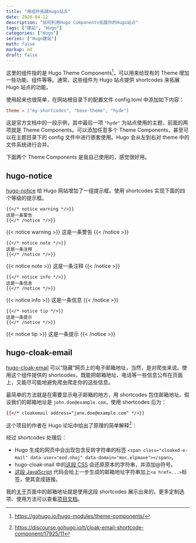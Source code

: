 ```yaml
---
title: "用组件拓展Hugo站点"
date: 2020-04-12
description: "如何利用Hugo Components拓展你的Hugo站点"
tags: ["建站", "Hugo"]
categories: ["Hugo"]
series: ["Hugo建站"]
math: false
markup: md
draft: false
---
```


这里的组件指的是 Hugo Theme Components[^1]，可以用来给现有的 Theme 增加一些功能、组件等等。通常，这些组件为 Hugo 站点提供 shortcodes 来拓展 Hugo 站点的功能。

使用起来也很简单，在网站根目录下的配置文件 config.toml 中添加如下内容：

```toml
theme = ["my-shortcodes", "base-theme", "hyde"]
```

这是官方文档中的一段示例，其中最后一项 `"hyde"` 为站点使用的主题，前面的两项就是 Theme Components。可以添加任意多个 Theme Components，甚至可以在主题目录下的 config 文件中进行嵌套使用。Hugo 会从左到右对 theme 中的文件系统进行合并。

下面两个 Theme Components 是我自己使用的，感觉很好用。

## hugo-notice  

[hugo-notice](https://github.com/martignoni/hugo-notice) 给 Hugo 网站增加了一组提示框。使用 shortcodes 实现下面的四个等级的提示框。

```
{{</* notice warning */>}}
这是一条警告
{{</* /notice */>}}
```

{{< notice warning >}}
这是一条警告
{{< /notice >}}

```
{{</* notice note */>}}
这是一条注释
{{</* /notice */>}}
```

{{< notice note >}}
这是一条注释
{{< /notice >}}

```
{{</* notice info */>}}
这是一条信息
{{</* /notice */>}}
```

{{< notice info >}}
这是一条信息
{{< /notice >}}

```
{{</* notice tip */>}}
这是一条提示
{{</* /notice */>}}
```

{{< notice tip >}}
这是一条提示
{{< /notice >}}

## hugo-cloak-email

[hugo-cloak-email](https://github.com/martignoni/hugo-cloak-email) 可以“隐藏”网页上的电子邮箱地址，当然，是对爬虫来说。使用这个组件提供的 shortcodes，既能把邮箱地址、电话等一些信息公布在页面上，又能尽可能地避免爬虫爬走你的这些信息。

最简单的方法就是在需要显示电子邮箱的地方，用 shortcodes 包住邮箱地址。假设我们的邮箱地址是 `john.doe@example.com`，使用 shortcodes 后为：

```html
{{</* cloakemail address="jane.doe@example.com" */>}}
```

这个项目的作者在 Hugo 论坛中给出了原理的简单解释[^2]：

经过 shortcodes 处理后：
- Hugo 生成的网页中会出现包含反转字符串的标签 `<span class="cloaked-e-mail" data-user="eod.nhoj" data-domain="moc.elpmaxe"></span>`。
- hugo-cloak-mail 中的[这段 CSS](https://github.com/martignoni/hugo-cloak-email/blob/d12c1f03640e1a09941b8209067410f177100bf3/layouts/shortcodes/cloakemail.html#L9-L14) 会还原原本的字符串，并添加@符号。
- [这段 JavaScript](https://github.com/martignoni/hugo-cloak-email/blob/d12c1f03640e1a09941b8209067410f177100bf3/layouts/shortcodes/cloakemail.html#L17-L25) 代码会给上一步生成的邮箱地址字符串加上`<a href=...>`标签，使其变成链接。

我的[关于](/about)页面中的邮箱地址就是使用这段 shortcodes 展示出来的。更多定制选项、使用方法可以查看[项目文档](https://github.com/martignoni/hugo-cloak-email)。


[^1]: https://gohugo.io/hugo-modules/theme-components/
[^2]: https://discourse.gohugo.io/t/cloak-email-shortcode-component/17925/11
